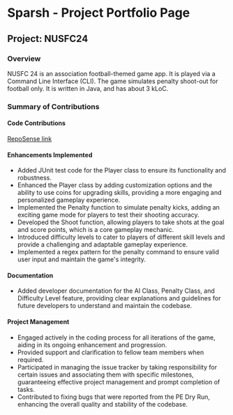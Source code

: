 # Sparsh - Project Portfolio Page

## Project: NUSFC24

### Overview

NUSFC 24 is an association football-themed game app. It is played via a Command Line Interface (CLI). The game simulates penalty shoot-out for football only. It is written in Java, and has about 3 kLoC.

### Summary of Contributions

#### Code Contributions

[RepoSense link](https://nus-cs2113-ay2324s2.github.io/tp-dashboard/?search=IncyBot&sort=groupTitle&sortWithin=title&timeframe=commit&mergegroup=&groupSelect=groupByRepos&breakdown=true&checkedFileTypes=docs~functional-code~test-code~other&since=2024-02-23&tabOpen=true&tabType=authorship&tabAuthor=IncyBot&tabRepo=AY2324S2-CS2113-F15-3%2Ftp%5Bmaster%5D&authorshipIsMergeGroup=false&authorshipFileTypes=docs~functional-code&authorshipIsBinaryFileTypeChecked=false&authorshipIsIgnoredFilesChecked=false)

#### Enhancements Implemented

- Added JUnit test code for the Player class to ensure its functionality and robustness.
- Enhanced the Player class by adding customization options and the ability to use coins for upgrading skills, providing a more engaging and personalized gameplay experience.
- Implemented the Penalty function to simulate penalty kicks, adding an exciting game mode for players to test their shooting accuracy.
- Developed the Shoot function, allowing players to take shots at the goal and score points, which is a core gameplay mechanic.
- Introduced difficulty levels to cater to players of different skill levels and provide a challenging and adaptable gameplay experience.
- Implemented a regex pattern for the penalty command to ensure valid user input and maintain the game's integrity.
  
#### Documentation

- Added developer documentation for the AI Class, Penalty Class, and Difficulty Level feature, providing clear explanations and guidelines for future developers to understand and maintain the codebase.
  
#### Project Management

- Engaged actively in the coding process for all iterations of the game, aiding in its ongoing enhancement and progression.
- Provided support and clarification to fellow team members when required.
- Participated in managing the issue tracker by taking responsibility for certain issues and associating them with specific milestones, guaranteeing effective project management and prompt completion of tasks.
- Contributed to fixing bugs that were reported from the PE Dry Run, enhancing the overall quality and stability of the codebase.
